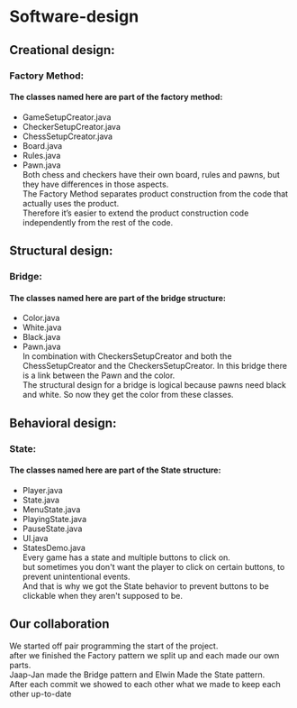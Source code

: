 # Software-design
## Creational design: 
### Factory Method: 
#### The classes named here are part of the factory method:
- GameSetupCreator.java
- CheckerSetupCreator.java
- ChessSetupCreator.java
- Board.java
- Rules.java
- Pawn.java
<br>Both chess and checkers have their own board, rules and pawns, but they have differences in those aspects.
<br>The Factory Method separates product construction from the code that actually uses the product.
<br>Therefore it’s easier to extend the product construction code independently from the rest of the code.
## Structural design:
### Bridge:
#### The classes named here are part of the bridge structure:
- Color.java
- White.java
- Black.java 
- Pawn.java
<br>In combination with CheckersSetupCreator and both the ChessSetupCreator and the CheckersSetupCreator. In this bridge there is a link between the Pawn and the color.
<br>The structural design for a bridge is logical because pawns need black and white. So now they get the color from these classes.

## Behavioral design:
### State:
#### The classes named here are part of the State structure:
- Player.java
- State.java
- MenuState.java
- PlayingState.java
- PauseState.java
- UI.java
- StatesDemo.java
<br> Every game has a state and multiple buttons to click on.
<br> but sometimes you don't want the player to click on certain buttons, to prevent unintentional events.
<br> And that is why we got the State behavior to prevent buttons to be clickable when they aren't supposed to be.

## Our collaboration
We started off pair programming the start of the project.
<br> after we finished the Factory pattern we split up and each made our own parts.
<br> Jaap-Jan made the Bridge pattern and Elwin Made the State pattern.
<br> After each commit we showed to each other what we made to keep each other up-to-date